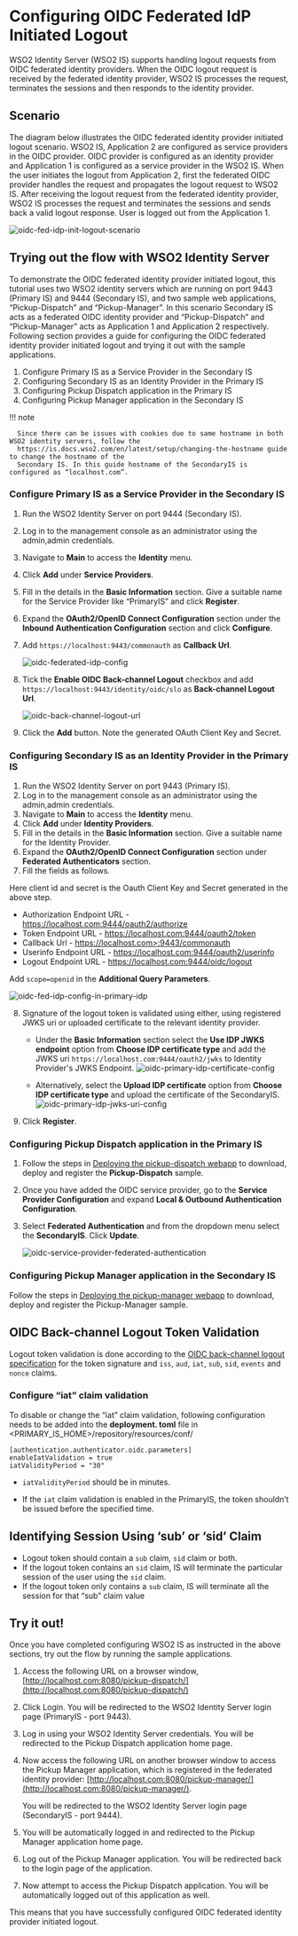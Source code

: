 # Configuring OIDC Federated IdP Initiated Logout

WSO2 Identity Server (WSO2 IS) supports handling logout requests from OIDC federated identity providers. When the OIDC
logout request is received by the federated identity provider, WSO2 IS processes the request, terminates the sessions
and then responds to the identity provider.

## Scenario

The diagram below illustrates the OIDC federated identity provider initiated logout scenario. WSO2 IS, Application 2 are
configured as service providers in the OIDC provider. OIDC provider is configured as an identity provider and
Application 1 is configured as a service provider in the WSO2 IS. When the user initiates the logout from Application 2,
first the federated OIDC provider handles the request and propagates the logout request to WSO2 IS. After receiving the
logout request from the federated identity provider, WSO2 IS processes the request and terminates the sessions and sends
back a valid logout response. User is logged out from the Application 1.

![oidc-fed-idp-init-logout-scenario](../assets/img/tutorials/oidc-fed-idp-init-logout-scenario.png)

## Trying out the flow with WSO2 Identity Server

To demonstrate the OIDC federated identity provider initiated logout, this tutorial uses two WSO2 identity servers which
are running on port 9443 (Primary IS) and 9444 (Secondary IS), and two sample web applications, “Pickup-Dispatch” and
“Pickup-Manager”. In this scenario Secondary IS acts as a federated OIDC identity provider and “Pickup-Dispatch” and
“Pickup-Manager” acts as Application 1 and Application 2 respectively. Following section provides a guide for
configuring the OIDC federated identity provider initiated logout and trying it out with the sample applications.

1. Configure Primary IS as a Service Provider in the Secondary IS
2. Configuring Secondary IS as an Identity Provider in the Primary IS
3. Configuring Pickup Dispatch application in the Primary IS
4. Configuring Pickup Manager application in the Secondary IS

!!! note

      Since there can be issues with cookies due to same hostname in both WSO2 identity servers, follow the 
      https://is.docs.wso2.com/en/latest/setup/changing-the-hostname guide to change the hostname of the 
      Secondary IS. In this guide hostname of the SecondaryIS is configured as “localhost.com”.

### Configure Primary IS as a Service Provider in the Secondary IS

1. Run the WSO2 Identity Server on port 9444 (Secondary IS).
2. Log in to the management console as an administrator using the admin,admin credentials.
3. Navigate to **Main** to access the **Identity** menu.
4. Click **Add** under **Service Providers**.
5. Fill in the details in the **Basic Information** section. Give a suitable name for the Service Provider like
   “PrimaryIS” and click **Register**.
6. Expand the **OAuth2/OpenID Connect Configuration** section under the **Inbound Authentication Configuration** section
   and click **Configure**.
7. Add `https://localhost:9443/commonauth` as **Callback Url**.

   ![oidc-federated-idp-config](../assets/img/tutorials/oidc-federated-idp-config.png)

8. Tick the **Enable OIDC Back-channel Logout** checkbox and add `https://localhost:9443/identity/oidc/slo` as
   **Back-channel Logout Url**.

   ![oidc-back-channel-logout-url](../assets/img/tutorials/oidc-back-channel-logout-url.png)

9. Click the **Add** button. Note the generated OAuth Client Key and Secret.

### Configuring Secondary IS as an Identity Provider in the Primary IS

1. Run the WSO2 Identity Server on port 9443 (Primary IS).
2. Log in to the management console as an administrator using the admin,admin credentials.
3. Navigate to **Main** to access the **Identity** menu.
4. Click **Add** under **Identity Providers**.
5. Fill in the details in the **Basic Information** section. Give a suitable name for the Identity Provider.
6. Expand the **OAuth2/OpenID Connect Configuration** section under **Federated Authenticators** section.
7. Fill the fields as follows.

Here client id and secret is the Oauth Client Key and Secret generated in the above step.

- Authorization Endpoint URL - https://localhost.com:9444/oauth2/authorize
- Token Endpoint URL - https://localhost.com:9444/oauth2/token
- Callback Url - https://localhost.com>:9443/commonauth
- Userinfo Endpoint URL - https://localhost.com:9444/oauth2/userinfo
- Logout Endpoint URL - https://localhost.com:9444/oidc/logout

Add `scope=openid` in the **Additional Query Parameters**.

![oidc-fed-idp-config-in-primary-idp](../assets/img/tutorials/oidc-fed-idp-config-in-primary-idp.png)

8. Signature of the logout token is validated using either, using registered JWKS uri or uploaded certificate to the
   relevant identity provider.

   - Under the **Basic Information** section select the **Use IDP JWKS endpoint** option from **Choose IDP certificate
     type** and add the JWKS uri
     `https://localhost.com:9444/oauth2/jwks` to Identity Provider's JWKS Endpoint.
     ![oidc-primary-idp-certificate-config](../assets/img/tutorials/oidc-primary-idp-certificate-config.png)

    - Alternatively, select the **Upload IDP certificate** option from **Choose IDP certificate type** and upload the
      certificate of the SecondaryIS.
      ![oidc-primary-idp-jwks-uri-config](../assets/img/tutorials/oidc-primary-idp-jwks-uri-config.png)

9. Click **Register**.

### Configuring Pickup Dispatch application in the Primary IS

1. Follow the steps
   in [Deploying the pickup-dispatch webapp](https://is.docs.wso2.com/en/latest/learn/deploying-the-sample-app/#deploying-the-pickup-dispatch-webapp)
   to download, deploy and register the **Pickup-Dispatch** sample.
2. Once you have added the OIDC service provider, go to the **Service Provider Configuration** and expand **Local &
   Outbound Authentication Configuration**.
3. Select **Federated Authentication** and from the dropdown menu select the **SecondaryIS**. Click **Update**.

   ![oidc-service-provider-federated-authentication](../assets/img/tutorials/oidc-service-provider-federated-authentication.png)

### Configuring Pickup Manager application in the Secondary IS

Follow the steps
in [Deploying the pickup-manager webapp](https://is.docs.wso2.com/en/latest/learn/deploying-the-sample-app/#deploying-the-pickup-manager-webapp)
to download, deploy and register the Pickup-Manager sample.

## OIDC Back-channel Logout Token Validation

Logout token validation is done according to
the [OIDC back-channel logout specification](https://openid.net/specs/openid-connect-backchannel-1_0.html#Validation)
for the token signature and
`iss`, `aud`, `iat`, `sub`, `sid`, `events` and `nonce` claims.

### Configure “iat” claim validation

To disable or change the “iat” claim validation, following configuration needs to be added into the **deployment. toml**
file in <PRIMARY_IS_HOME>/repository/resources/conf/

``` 
[authentication.authenticator.oidc.parameters] 
enableIatValidation = true 
iatValidityPeriod = "30" 
```

- `iatValidityPeriod` should be in minutes.

- If the `iat` claim validation is enabled in the PrimaryIS, the token shouldn’t be issued before the specified time.

## Identifying Session Using ‘sub’ or ‘sid’ Claim

- Logout token should contain a `sub` claim, `sid` claim or both.
- If the logout token contains an `sid` claim, IS will terminate the particular session of the user using the `sid`
  claim.
- If the logout token only contains a `sub` claim, IS will terminate all the session for that “sub” claim value

## Try it out!

Once you have completed configuring WSO2 IS as instructed in the above sections, try out the flow by running the sample
applications.

1. Access the following URL on a browser
   window, [http://localhost.com:8080/pickup-dispatch/](http://localhost.com:8080/pickup-dispatch/)
2. Click Login. You will be redirected to the WSO2 Identity Server login page (PrimaryIS - port 9443).
3. Log in using your WSO2 Identity Server credentials. You will be redirected to the Pickup Dispatch application home
   page.
4. Now access the following URL on another browser window to access the Pickup Manager application, which is registered
   in the federated identity
   provider: [http://localhost.com:8080/pickup-manager/](http://localhost.com:8080/pickup-manager/).

   You will be redirected to the WSO2 Identity Server login page (SecondaryIS - port 9444).
5. You will be automatically logged in and redirected to the Pickup Manager application home page.
6. Log out of the Pickup Manager application. You will be redirected back to the login page of the application.
7. Now attempt to access the Pickup Dispatch application. You will be automatically logged out of this application as
   well.

This means that you have successfully configured OIDC federated identity provider initiated logout.





